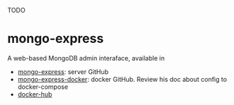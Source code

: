 TODO


# mongo-express

A web-based MongoDB admin interaface, available in 

- [mongo-express](https://github.com/mongo-express/mongo-express): server GitHub
- [mongo-express-docker](https://github.com/mongo-express/mongo-express-docker): docker GitHub. Review his doc about config to docker-compose
- [docker-hub](https://hub.docker.com/_/mongo-express)
